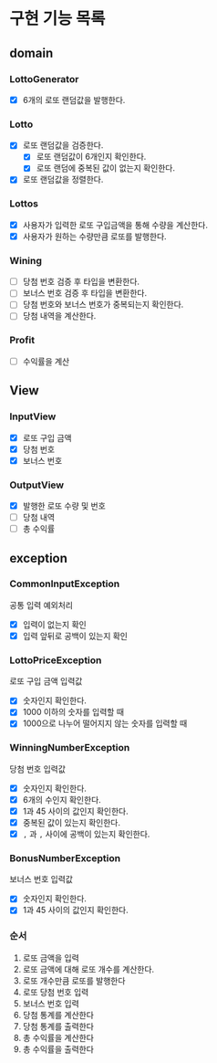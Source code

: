 # 구현 기능 목록

## domain

### LottoGenerator

- [x] 6개의 로또 랜덤값을 발행한다.

### Lotto

- [x] 로또 랜덤값을 검증한다.
    - [x] 로또 랜덤값이 6개인지 확인한다.
    - [x] 로또 랜덤에 중복된 값이 없는지 확인한다.
- [x] 로또 랜덤값을 정렬한다.

### Lottos

- [x] 사용자가 입력한 로또 구입금액을 통해 수량을 계산한다.
- [x] 사용자가 원하는 수량만큼 로또를 발행한다.

### Wining

- [ ] 당첨 번호 검증 후 타입을 변환한다.
- [ ] 보너스 번호 검증 후 타입을 변환한다.
- [ ] 당첨 번호와 보너스 번호가 중복되는지 확인한다.
- [ ] 당첨 내역을 계산한다.

### Profit

- [ ] 수익률을 계산

## View

### InputView

- [x] 로또 구입 금액
- [x] 당첨 번호
- [x] 보너스 번호

### OutputView

- [x] 발행한 로또 수량 및 번호
- [ ] 당첨 내역
- [ ] 총 수익률

## exception

### CommonInputException

공통 입력 예외처리

- [x] 입력이 없는지 확인
- [x] 입력 앞뒤로 공백이 있는지 확인

### LottoPriceException

로또 구입 금액 입력값

- [x] 숫자인지 확인한다.
- [x] 1000 이하의 숫자를 입력할 때
- [x] 1000으로 나누어 떨어지지 않는 숫자를 입력할 때

### WinningNumberException

당첨 번호 입력값

- [x] 숫자인지 확인한다.
- [x] 6개의 수인지 확인한다.
- [x] 1과 45 사이의 값인지 확인한다.
- [x] 중복된 값이 있는지 확인한다.
- [x] `,` 과 `,` 사이에 공백이 있는지 확인한다.

### BonusNumberException

보너스 번호 입력값

- [x] 숫자인지 확인한다.
- [x] 1과 45 사이의 값인지 확인한다.

### 순서

1. 로또 금액을 입력
2. 로또 금액에 대해 로또 개수를 계산한다.
3. 로또 개수만큼 로또를 발행한다
4. 로또 당첨 번호 입력
5. 보너스 번호 입력
6. 당첨 통계를 계산한다
7. 당첨 통계를 출력한다
8. 총 수익률을 계산한다
9. 총 수익률을 출력한다